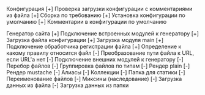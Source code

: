  Конфигурация
 [+] Проверка загрузки конфигурации с комментариями из файла
 [+] Сборка по требованию
 [+] Установка конфигурации по умолчанию
 [+] Комментарии в конфигурации по умолчанию

 Генератор сайта
 [+] Подключение встроенных модулей к генератору
 [+] Загрузка файла конфигурации
 [+] Загрузка модуля main
 [+] Подключение обработчика регистрации файла
 [+] Определение к какому правилу относится файл
 [-] Преобразование пути файла к URL, если URL'а нет 
 [-] Подключение внешних модулей к генератору
 [-] Перебор файлов
 [-] Группировка файлов по типам
 [-] Рендер plain
 [-] Рендер mustache
 [-] Алиасы
 [-] Коллекции
 [-] Папка для статики
 [-] Переименование файлов
 [-] Миксины (наследование)
 [-] Загрузка данных из файла
 [-] Загрузка данных из папки
